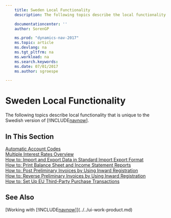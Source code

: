 ```yaml
---
    title: Sweden Local Functionality
    description: The following topics describe the local functionality in the Swedish version of [!INCLUDE[navnow](../../includes/navnow_md.md)].

    documentationcenter: ''
    author: SorenGP

    ms.prod: "dynamics-nav-2017"
    ms.topic: article
    ms.devlang: na
    ms.tgt_pltfrm: na
    ms.workload: na
    ms.search.keywords:
    ms.date: 07/01/2017
    ms.author: sgroespe

---
```

# Sweden Local Functionality
The following topics describe local functionality that is unique to the Swedish version of [!INCLUDE[navnow](../../includes/navnow_md.md)].  

## In This Section  
  [Automatic Account Codes](automatic-account-codes.md)  
  [Multiple Interest Rates Overview](multiple-interest-rates-overview.md)  
  [How to: Import and Export Data in Standard Import Export Format](how-to-import-and-export-data-in-standard-import-export-format.md)  
  [How to: Print Balance Sheet and Income Statement Reports](how-to-print-balance-sheet-and-income-statement-reports.md)  
  [How to: Post Preliminary Invoices by Using Inward Registration](how-to-post-preliminary-invoices-by-using-inward-registration.md)  
  [How to: Reverse Preliminary Invoices by Using Inward Registration](how-to-reverse-preliminary-invoices-by-using-inward-registration.md)  
  [How to: Set Up EU Third-Party Purchase Transactions](how-to-set-up-eu-third-party-purchase-transactions.md)

## See Also
[Working with [!INCLUDE[navnow](../../includes/navnow_md.md)]](../../ui-work-product.md)    
